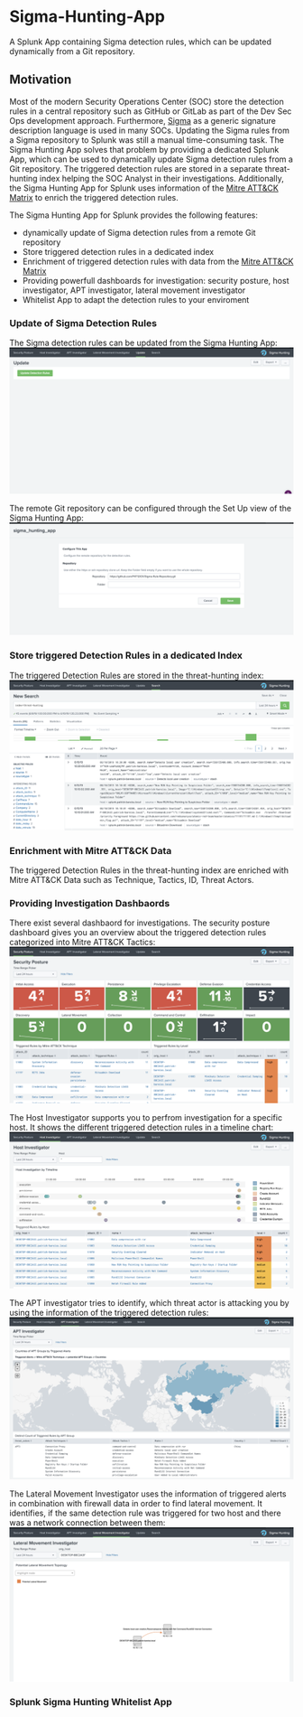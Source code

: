 # Sigma-Hunting-App
A Splunk App containing Sigma detection rules, which can be updated dynamically from a Git repository.

## Motivation
Most of the modern Security Operations Center (SOC) store the detection rules in a central repository such as GitHub or GitLab as part of the Dev Sec Ops development approach. Furthermore, [Sigma](https://github.com/Neo23x0/sigma) as a generic signature description language is used in many SOCs. Updating the Sigma rules from a Sigma repository to Splunk was still a manual time-consuming task. The Sigma Hunting App solves that problem by providing a dedicated Splunk App, which can be used to dynamically update Sigma detection rules from a Git repository. The triggered detection rules are stored in a separate threat-hunting index helping the SOC Analyst in their investigations. Additionally, the Sigma Hunting App for Splunk uses information of the [Mitre ATT&CK Matrix](https://attack.mitre.org/matrices/enterprise/) to enrich the triggered detection rules. 

The Sigma Hunting App for Splunk provides the following features:
- dynamically update of Sigma detection rules from a remote Git repository
- Store triggered detection rules in a dedicated index
- Enrichment of triggered detection rules with data from the [Mitre ATT&CK Matrix](https://attack.mitre.org/matrices/enterprise/)
- Providing powerfull dashboards for investigation: security posture, host investigator, APT investigator, lateral movement investigator
- Whitelist App to adapt the detection rules to your enviroment

### Update of Sigma Detection Rules
The Sigma detection rules can be updated from the Sigma Hunting App:
![](https://github.com/P4T12ICK/Sigma-Hunting-App/blob/master/pictures/sigma_hunting_app_update.png)

The remote Git repository can be configured through the Set Up view of the Sigma Hunting App:
![](https://github.com/P4T12ICK/Sigma-Hunting-App/blob/master/pictures/sigma_hunting_app_configuration.png)


### Store triggered Detection Rules in a dedicated Index
The triggered Detection Rules are stored in the threat-hunting index:
![](https://github.com/P4T12ICK/Sigma-Hunting-App/blob/master/pictures/sigma_hunting_app_threat_hunting_index.png)

### Enrichment with Mitre ATT&CK Data
The triggered Detection Rules in the threat-hunting index are enriched with Mitre ATT&CK Data such as Technique, Tactics, ID, Threat Actors.

### Providing Investigation Dashbaords
There exist several dashbaord for investigations.
The security posture dashboard gives you an overview about the triggered detection rules categorized into Mitre ATT&CK Tactics:
![](https://github.com/P4T12ICK/Sigma-Hunting-App/blob/master/pictures/sigma_hunting_app_security_posture_dashboard.png)

The Host Investigator supports you to perfrom investigation for a specific host. It shows the different triggered detection rules in a timeline chart:
![](https://github.com/P4T12ICK/Sigma-Hunting-App/blob/master/pictures/sigma_hunting_app_host_investigator.png)

The APT investigator tries to identify, which threat actor is attacking you by using the information of the triggered detection rules:
![](https://github.com/P4T12ICK/Sigma-Hunting-App/blob/master/pictures/sigma_hunting_app_APT_investigator.png)

The Lateral Movement Investigator uses the information of triggered alerts in combination with firewall data in order to find lateral movement. It identifies, if the same detection rule was triggered for two host and there was a network connection between them:
![](https://github.com/P4T12ICK/Sigma-Hunting-App/blob/master/pictures/sigma_hunting_app_lateral_movement_investigator.png)

### Splunk Sigma Hunting Whitelist App



